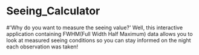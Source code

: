 # Seeing_Calculator

#'Why do you want to measure the seeing value?' Well, this interactive application containing FWHM(Full Width Half Maximum) data allows you to look at measured seeing conditions so you can stay informed on the night each observation was taken!

